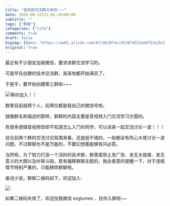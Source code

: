 ```yaml
---
title: "音视频交流群又来啦~~~"
date: 2020-08-31T21:01:28+08:00
subtitle: ""
tags: ["群聊"]
categories: ["life"]
comments: true
draft: false
bigimg: [{src: "https://ae01.alicdn.com/kf/U63974cc923674332ab8751e2b18d9b9fd.jpg", desc: ""}]
original: true
---
```



最近有不少朋友加我微信，要求进群交流学习的。

可是早先创建的技术交流群，渐渐地都开始满员了。

于是乎，要开始创建第三群啦~~~

<!--more-->

![等你加入！！](https://image.glumes.com/blog_image/group-av-beginner.png)

群里目前就两个人，前两位都是我自己的微信号啦。

就像群名称描述的那样，群聊的内容主要是音视频入门交流学习方面的。

有很多想搞音视频但却不知道怎么入门的同学，可以进来一起交流讨论一波！！！

综合前两个群的交流讨论氛围来看，还是挺不错的，一般都会有热心大佬讨论一波问题，不过群聊也不是万能的，不要幻想着能够有问必答。

当然啦，为了努力打造一个活跃的技术群，群里面禁止发广告、发无关链接、发无意义的大图以及吵架斗殴。若有偏移群聊主题的，我会善意的提醒一下，对于违规情节特别严重的，只能移除群聊啦。

废话少说，群聊二维码如下，欢迎加入:

![](https://image.glumes.com/blog_image/av-beginner-qr-code.png)

如果二维码失效了，欢迎加我微信 ezglumes ，拉你入群啦~~

